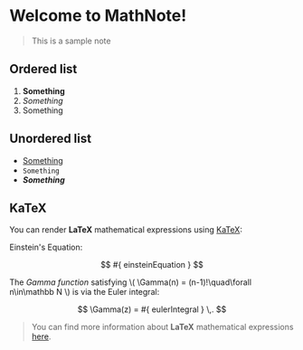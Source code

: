 # Welcome to MathNote!

> This is a sample note

## Ordered list

1. **Something**
2.  *Something*
3.  Something

## Unordered list

* [Something](https://google.com)
* ` Something `
* ___Something___

## KaTeX

You can render **LaTeX** mathematical expressions using [KaTeX](https://khan.github.io/KaTeX/):

Einstein's Equation:

$$
  #{ einsteinEquation }
$$

The *Gamma function* satisfying \\( \Gamma(n) = (n-1)!\quad\forall n\in\mathbb N \\) is via the Euler integral:

$$
  \Gamma(z) = #{ eulerIntegral } \,.
$$

> You can find more information about **LaTeX** mathematical expressions [here](http://meta.math.stackexchange.com/questions/5020/mathjax-basic-tutorial-and-quick-reference).
